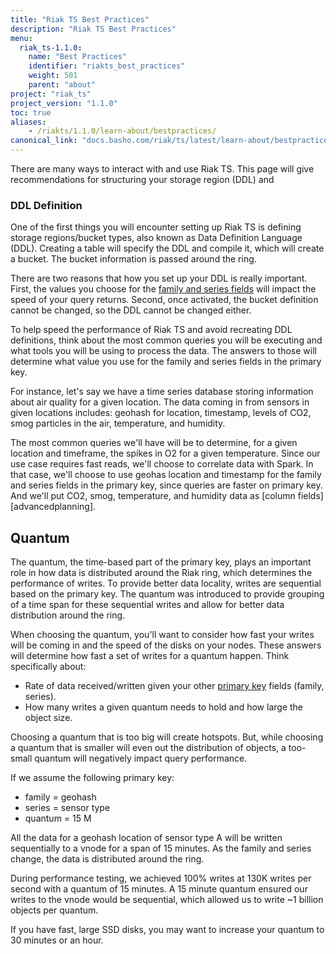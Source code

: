 ```yaml
---
title: "Riak TS Best Practices"
description: "Riak TS Best Practices"
menu:
  riak_ts-1.1.0:
    name: "Best Practices"
    identifier: "riakts_best_practices"
    weight: 501
    parent: "about"
project: "riak_ts"
project_version: "1.1.0"
toc: true
aliases:
    - /riakts/1.1.0/learn-about/bestpractices/
canonical_link: "docs.basho.com/riak/ts/latest/learn-about/bestpractices"
---
```


[table arch]: ../tablearchitecture/


There are many ways to interact with and use Riak TS. This page will give recommendations for structuring your storage region (DDL) and 

### DDL Definition

One of the first things you will encounter setting up Riak TS is defining storage regions/bucket types, also known as Data Definition Language (DDL). Creating a table will specify the DDL and compile it, which will create a bucket. The bucket information is passed around the ring. 

There are two reasons that how you set up your DDL is really important. First, the values you choose for the [family and series fields][table arch] will impact the speed of your query returns. Second, once activated, the bucket definition cannot be changed, so the DDL cannot be changed either.

To help speed the performance of Riak TS and avoid recreating DDL definitions, think about the most common queries you will be executing and what tools you will be using to process the data. The answers to those will determine what value you use for the family and series fields in the primary key.

For instance, let's say we have a time series database storing information about air quality for a given location. The data coming in from sensors in given locations includes: geohash for location, timestamp, levels of CO2, smog particles in the air, temperature, and humidity. 

The most common queries we'll have will be to determine, for a given location and timeframe, the spikes in O2 for a given temperature. Since our use case requires fast reads, we'll choose to correlate data with Spark. In that case, we'll choose to use geohas location and timestamp for the family and series fields in the primary key, since queries are faster on primary key. And we'll put CO2, smog, temperature, and humidity data as [column fields][advancedplanning].


## Quantum

The quantum, the time-based part of the primary key, plays an important role in how data is distributed around the Riak ring, which determines the performance of writes. To provide better data locality, writes are sequential based on the primary key. The quantum was introduced to provide grouping of a time span for these sequential writes and allow for better data distribution around the ring.

When choosing the quantum, you'll want to consider how fast your writes will be coming in and the speed of the disks on your nodes. These answers will determine how fast a set of writes for a quantum happen. Think specifically about: 

* Rate of data received/written given your other [primary key][table arch] fields (family, series).
* How many writes a given quantum needs to hold and how large the object size. 

Choosing a quantum that is too big will create hotspots. But, while choosing a quantum that is smaller will even out the distribution of objects, a too-small quantum will negatively impact query performance.

If we assume the following primary key:

* family = geohash
* series = sensor type
* quantum = 15 M

All the data for a geohash location of sensor type A will be written sequentially to a vnode for a span of 15 minutes. As the family and series change, the data is distributed around the ring. 

During performance testing, we achieved 100% writes at 130K writes per second with a quantum of 15 minutes. A 15 minute quantum ensured our writes to the vnode would be sequential, which allowed us to write ~1 billion objects per quantum.

If you have fast, large SSD disks, you may want to increase your quantum to 30 minutes or an hour.

